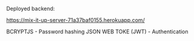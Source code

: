 Deployed backend:

https://mix-it-up-server-71a37baf0155.herokuapp.com/

BCRYPTJS - Password hashing
JSON WEB TOKE (JWT) - Authentication
